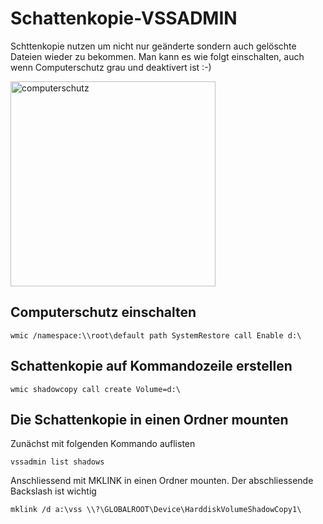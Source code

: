 # Schattenkopie-VSSADMIN
Schttenkopie nutzen um nicht nur geänderte sondern auch gelöschte Dateien wieder zu bekommen.
Man kann es wie folgt einschalten, auch wenn Computerschutz grau und deaktivert ist :-)

<img width="328" alt="computerschutz" src="https://github.com/user-attachments/assets/9e42a5f3-9f12-4046-acef-8c6f134d3b94" />

## Computerschutz einschalten
```
wmic /namespace:\\root\default path SystemRestore call Enable d:\
```

## Schattenkopie auf Kommandozeile erstellen
```
wmic shadowcopy call create Volume=d:\
```

## Die Schattenkopie in einen Ordner mounten

Zunächst mit folgenden Kommando auflisten
```
vssadmin list shadows
```
Anschliessend mit MKLINK in einen Ordner mounten. Der abschliessende Backslash ist wichtig
```
mklink /d a:\vss \\?\GLOBALROOT\Device\HarddiskVolumeShadowCopy1\
```


